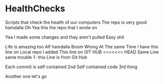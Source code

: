 # HealthChecks
Scripts that check the health of our computers
The repo is very good hamdalla
Oh Yea this the repo that I wrote on

Yea I made some changes and they aren't pulled
Easy shit

Life is amazing too Alf hamdalla
Boom Wrong 
At The same Time I have this line on Local repo 
I added This line on GIT HUB
<<<<<<< HEAD
Same Line same trouble
1- this Line is from Git Hub

Each commit is self contained 
2nd Self contained code
3rd thing


Another one let's go
